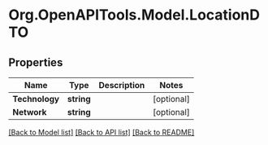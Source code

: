 
# Org.OpenAPITools.Model.LocationDTO

## Properties

Name | Type | Description | Notes
------------ | ------------- | ------------- | -------------
**Technology** | **string** |  | [optional] 
**Network** | **string** |  | [optional] 

[[Back to Model list]](../README.md#documentation-for-models)
[[Back to API list]](../README.md#documentation-for-api-endpoints)
[[Back to README]](../README.md)

